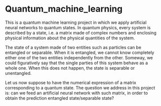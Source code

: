 # Quantum_machine_learning

This is a quantum machine learning project in which we apply artificial neural networks to quantum states. 
In quantum physics, every system is described by a state, i.e. a matrix made of complex numbers and enclosing 
physical information about the physical quantities of the system.

The state of a system made of two entities such as particles can be entangled or separable. 
When it is entangled, we cannot know completely either one of the two entities independently from the other. 
Someway, we could figuratively say that the single parties of this system behave as a whole one. When this does not happen, 
the state is separable or unentangled.

Let us now suppose to have the numerical expression of a matrix corresponding to a quantum state. 
The question we address in this project is: can we feed an artificial neural network with such matrix, 
in order to obtain the prediction entangled state/separable state?
